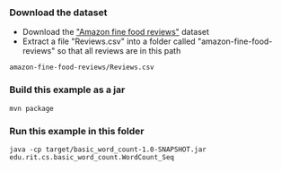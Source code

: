 ### Download the dataset
* Download the ["Amazon fine food reviews"](https://www.kaggle.com/snap/amazon-fine-food-reviews/downloads/amazon-fine-food-reviews.zip/2) dataset
* Extract a file "Reviews.csv" into a folder called "amazon-fine-food-reviews" so that all reviews are in this path 
```
amazon-fine-food-reviews/Reviews.csv
``` 

### Build this example as a jar
```
mvn package
```

### Run this example in this folder
```
java -cp target/basic_word_count-1.0-SNAPSHOT.jar edu.rit.cs.basic_word_count.WordCount_Seq
```